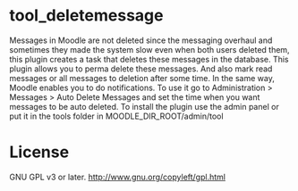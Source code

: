 # tool_deletemessage
Messages in Moodle are not deleted since the messaging overhaul and sometimes they made the system slow even when both users
deleted them, this plugin creates a task that deletes these messages in the database.
This plugin allows you to perma delete these messages. And also mark read messages or all messages to deletion after
some time. In the same way, Moodle enables you to do notifications.
To use it go to Administration > Messages > Auto Delete Messages and set the time
when you want messages to be auto deleted.
To install the plugin use the admin panel or put it in the tools folder in MOODLE_DIR_ROOT/admin/tool


License
=======

GNU GPL v3 or later. http://www.gnu.org/copyleft/gpl.html